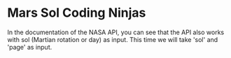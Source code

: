 # Mars Sol Coding Ninjas
 In the documentation of the NASA API, you can see that the API also works with sol (Martian rotation or day) as input. This time we will take 'sol' and 'page' as input.
